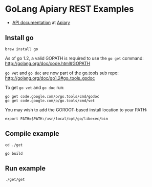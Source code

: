 # GoLang Apiary REST Examples

- [API documentation](http://docs.restapi3.apiary.io) at [Apiary](http://apiary.io)

## Install go

    brew install go

As of go 1.2, a valid GOPATH is required to use the `go get` command:
  http://golang.org/doc/code.html#GOPATH

`go vet` and `go doc` are now part of the go.tools sub repo:
  http://golang.org/doc/go1.2#go_tools_godoc

To get `go vet` and `go doc` run:

    go get code.google.com/p/go.tools/cmd/godoc
    go get code.google.com/p/go.tools/cmd/vet

You may wish to add the GOROOT-based install location to your PATH:

    export PATH=$PATH:/usr/local/opt/go/libexec/bin

## Compile example

    cd ./get

    go build

## Run example

    ./get/get
